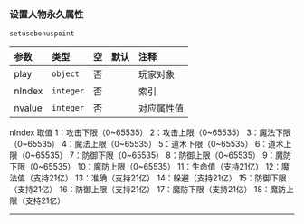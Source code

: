 ### 设置人物永久属性
`setusebonuspoint`

| 参数   | 类型      | 空   | 默认 | 注释       |
| :----- | :-------- | :--- | :--- | :--------- |
| play   | `object`  | 否   |      | 玩家对象   |
| nIndex | `integer` | 否   |      | 索引       |
| nvalue | `integer` | 否   |      | 对应属性值 |

nIndex 取值
1：攻击下限（0~65535）
2：攻击上限（0~65535）
3：魔法下限（0~65535）
4：魔法上限（0~65535）
5：道术下限（0~65535）
6：道术上限（0~65535）
7：防御下限（0~65535）
8：防御上限（0~65535）
9：魔防下限（0~65535）
10：魔防上限（0~65535）
11：生命值（支持21亿）
12：魔法值（支持21亿）
13：准确（支持21亿）
14：躲避（支持21亿）
15：防御下限（支持21亿）
16：防御上限（支持21亿）
17：魔防下限（支持21亿）
18：魔防上限（支持21亿）

------------


